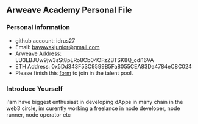 ## Arweave Academy Personal File

### Personal information

- github account: idrus27
- Email: bayawakjunior@gmail.com
- Arweave Address: LU3LBJUw9jw3sSt8pLRo8Cb04OFzZBTSK8Q_cdi16VA
- ETH Address: 0x5Dd343F53C9599B5Fa8055CEA83Da4784eC8C024
- Please finish this [form](https://docs.google.com/forms/d/e/1FAIpQLSfWA5fIIcBgmRppm3jNz5vmf9Mai_QMVil-2pO4r7YKn_Zhtw/viewform?usp=sf_link) to join in the talent pool.

### Introduce Yourself
 i'am have biggest enthusiast in developing dApps in many chain in the web3 circle, im curently working a freelance in node developer, node runner, node operator etc
